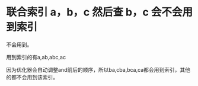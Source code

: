 # 联合索引 a，b，c 然后查 b，c 会不会用到索引

不会用到。

用到索引的有a,ab,abc,ac

因为优化器会自动调整and前后的顺序，所以ba,cba,bca,ca都会用到索引，其他的都不会用到该索引。